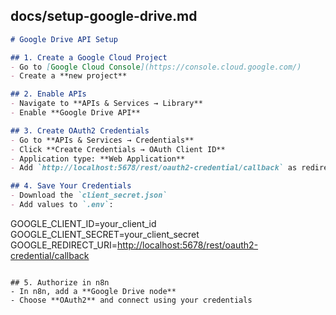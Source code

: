 ## **docs/setup-google-drive.md**

```markdown
# Google Drive API Setup

## 1. Create a Google Cloud Project
- Go to [Google Cloud Console](https://console.cloud.google.com/)
- Create a **new project**

## 2. Enable APIs
- Navigate to **APIs & Services → Library**
- Enable **Google Drive API**

## 3. Create OAuth2 Credentials
- Go to **APIs & Services → Credentials**
- Click **Create Credentials → OAuth Client ID**
- Application type: **Web Application**
- Add `http://localhost:5678/rest/oauth2-credential/callback` as redirect URI

## 4. Save Your Credentials
- Download the `client_secret.json`
- Add values to `.env`:
```

GOOGLE\_CLIENT\_ID=your\_client\_id
GOOGLE\_CLIENT\_SECRET=your\_client\_secret
GOOGLE\_REDIRECT\_URI=[http://localhost:5678/rest/oauth2-credential/callback](http://localhost:5678/rest/oauth2-credential/callback)

```

## 5. Authorize in n8n
- In n8n, add a **Google Drive node**
- Choose **OAuth2** and connect using your credentials
```
